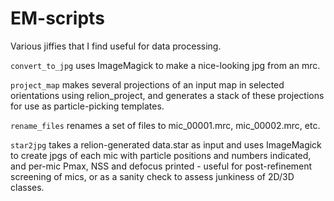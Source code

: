 # EM-scripts

Various jiffies that I find useful for data processing.

`convert_to_jpg` uses ImageMagick to make a nice-looking jpg from an mrc.

`project_map` makes several projections of an input map in selected
orientations using relion_project, and generates a stack of these
projections for use as particle-picking templates.

`rename_files` renames a set of files to mic_00001.mrc, mic_00002.mrc,
etc.

`star2jpg` takes a relion-generated data.star as input and uses
ImageMagick to create jpgs of each mic with particle positions and
numbers indicated, and per-mic Pmax, NSS and defocus printed - useful
for post-refinement screening of mics, or as a sanity check to assess
junkiness of 2D/3D classes.
